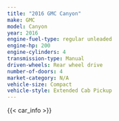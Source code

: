 ```yaml
---
title: "2016 GMC Canyon"
make: GMC
model: Canyon
year: 2016
engine-fuel-type: regular unleaded
engine-hp: 200
engine-cylinders: 4
transmission-type: Manual
driven-wheels: Rear wheel drive
number-of-doors: 4
market-category: N/A
vehicle-size: Compact
vehicle-style: Extended Cab Pickup
---
```


{{< car_info >}}
